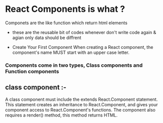 # React Components is what ?
Componets are the like function which return html elements
 * these are the reusable bit of codes whenever don't write code again & agian only data should be diffrent

* Create Your First Component
  When creating a React component, the component's name MUST start with an upper case letter. 

### Components come in two types, Class components and Function components

## class component :-
<p> A class component must include the extends React.Component statement. This statement creates an inheritance to React.Component, and gives your component access to React.Component's functions.
The component also requires a render() method, this method returns HTML.
</p>

<!-- 
class Car extends React.Component {
  render() {
    return <h2>Hi, I am a Car!</h2>;
  }
}
 -->
